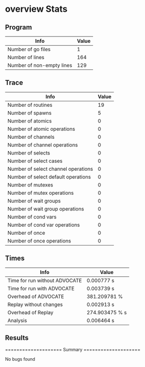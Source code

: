 # overview Stats

## Program
| Info | Value |
| - | - |
| Number of go files | 1 |
| Number of lines | 164 |
| Number of non-empty lines | 129 |


## Trace
| Info | Value |
| - | - |
| Number of routines | 19 |
| Number of spawns | 5 |
| Number of atomics | 0 |
| Number of atomic operations | 0 |
| Number of channels | 0 |
| Number of channel operations | 0 |
| Number of selects | 0 |
| Number of select cases | 0 |
| Number of select channel operations | 0 |
| Number of select default operations | 0 |
| Number of mutexes | 0 |
| Number of mutex operations | 0 |
| Number of wait groups | 0 |
| Number of wait group operations | 0 |
| Number of cond vars | 0 |
| Number of cond var operations | 0 |
| Number of once | 0| 
| Number of once operations | 0 |


## Times
| Info | Value |
| - | - |
| Time for run without ADVOCATE | 0.000777 s |
| Time for run with ADVOCATE | 0.003739 s |
| Overhead of ADVOCATE | 381.209781 % |
| Replay without changes | 0.002913 s |
| Overhead of Replay | 274.903475 % s |
| Analysis | 0.006464 s |


## Results
==================== Summary ====================

No bugs found
